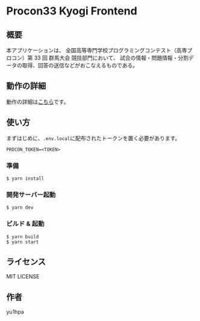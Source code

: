 # Procon33 Kyogi Frontend

## 概要

本アプリケーションは、
全国高等専門学校プログラミングコンテスト（高専プロコン）第 33 回 群馬大会 競技部門において、
試合の情報・問題情報・分割データの取得、回答の送信などがおこなえるものである。

## 動作の詳細

動作の詳細は[こちら](./docs/README.md)です。

## 使い方

まずはじめに、`.env.local`に配布されたトークンを置く必要があります。

```none
PROCON_TOKEN=<TOKEN>
```

### 準備

```none
$ yarn install
```

### 開発サーバー起動

```none
$ yarn dev
```

### ビルド & 起動

```none
$ yarn build
$ yarn start
```

## ライセンス

MIT LICENSE

## 作者

yu1hpa
